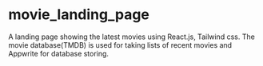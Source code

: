 # movie_landing_page
A landing page showing the latest movies using React.js, Tailwind css. The movie database(TMDB) is used for taking lists of recent movies and Appwrite for database storing.

